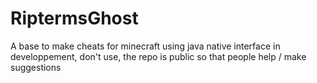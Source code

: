# RiptermsGhost
A base to make cheats for minecraft using java native interface
in developpement, don't use, the repo is public so that people help / make suggestions
